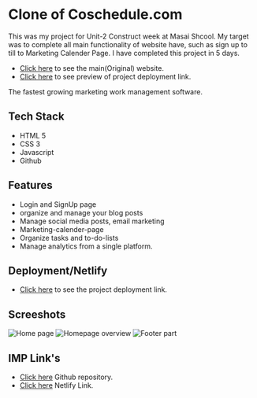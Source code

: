 # Clone of Coschedule.com

This was my project for Unit-2 Construct week at Masai Shcool. My target was to complete all main functionality of  website have, such as sign up to till to Marketing Calender Page. I have completed this project in 5 days.

- [Click here](https://coschedule.com/) to see the main(Original) website.
- [Click here](https://glittery-sable-cc4585.netlify.app/) to see preview of  project deployment link.

The fastest growing marketing work management software.

## Tech Stack

- HTML 5
- CSS 3
- Javascript
- Github

## Features

- Login and SignUp page
- organize and manage your blog posts
- Manage social media posts, email marketing
- Marketing-calender-page
- Organize tasks and to-do-lists
- Manage analytics from a single platform.

## Deployment/Netlify

- [Click here](https://glittery-sable-cc4585.netlify.app/) to see the project deployment link.

## Screeshots

 ![Home page](https://www.linkpicture.com/q/Screenshot-270_1.png)
 ![Homepage overview](https://www.linkpicture.com/q/Screenshot-271_2.png)
 ![Footer part](https://www.linkpicture.com/q/Screenshot-269.png) 


## IMP Link's

- [Click here](https://github.com/Malay-24/gruesome-actor-5273) Github repository.
- [Click here](https://glittery-sable-cc4585.netlify.app/) Netlify Link.

